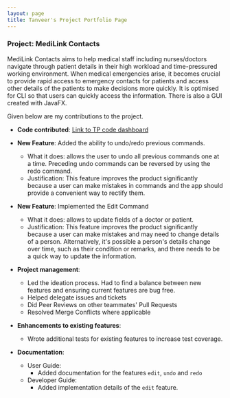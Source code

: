 ```yaml
---
layout: page
title: Tanveer's Project Portfolio Page
---
```


### Project: MediLink Contacts

MediLink Contacts aims to help medical staff including nurses/doctors navigate through patient details in
their high workload and time-pressured working environment. When medical emergencies arise, it becomes crucial to
provide rapid access to emergency contacts for patients and access other details of the patients to make decisions more
quickly. It is optimised for CLI so that users can quickly access the information. There is also a GUI created with
JavaFX.

Given below are my contributions to the project.

* **Code contributed**:
  [Link to TP code dashboard](https://nus-cs2103-ay2324s1.github.io/tp-dashboard/?search=tanveersingh10&breakdown=false&sort=groupTitle%20dsc&sortWithin=title&since=2023-09-22&timeframe=commit&mergegroup=&groupSelect=groupByRepos&tabOpen=true&tabType=authorship&tabAuthor=tanveersingh10&tabRepo=AY2324S1-CS2103T-T09-3%2Ftp%5Bmaster%5D&authorshipIsMergeGroup=false&authorshipFileTypes=&authorshipIsBinaryFileTypeChecked=false&authorshipIsIgnoredFilesChecked=false)


* **New Feature**: Added the ability to undo/redo previous commands.
  * What it does: allows the user to undo all previous commands one at a time. Preceding undo commands can be reversed by using the redo command.
  * Justification: This feature improves the product significantly because a user can make mistakes in commands and the app should provide a convenient way to rectify them.

* **New Feature**: Implemented the Edit Command
  * What it does: allows to update fields of a doctor or patient.
  * Justification: This feature improves the product significantly because a user can make mistakes and may need to change details of a person. Alternatively, it's possible a
  person's details change over time, such as their condition or remarks, and there needs to be a quick way to update the information.

* **Project management**:
  * Led the ideation process. Had to find a balance between new features and ensuring current features are bug free.
  * Helped delegate issues and tickets
  * Did Peer Reviews on other teammates' Pull Requests
  * Resolved Merge Conflicts where applicable

* **Enhancements to existing features**:
  * Wrote additional tests for existing features to increase test coverage.

* **Documentation**:
  * User Guide:
    * Added documentation for the features `edit`, `undo` and `redo`
  * Developer Guide:
    * Added implementation details of the `edit` feature.
